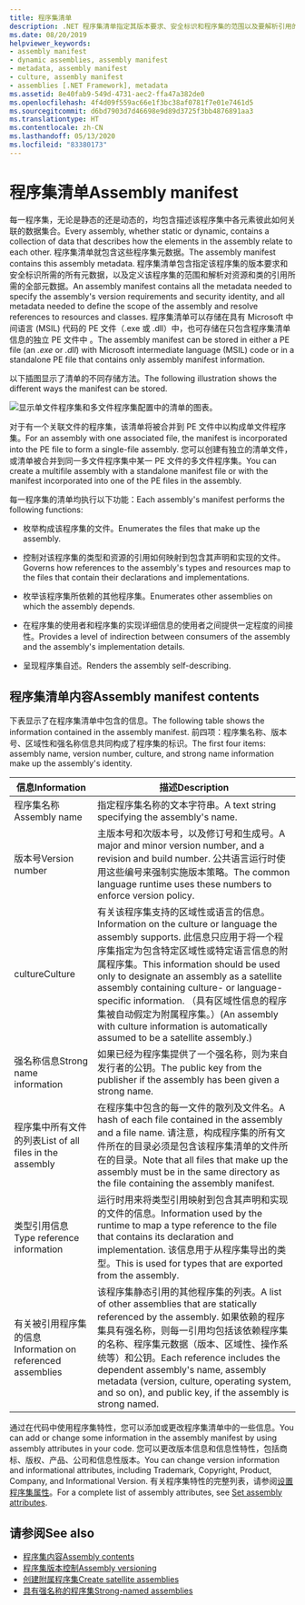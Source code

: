 ```yaml
---
title: 程序集清单
description: .NET 程序集清单指定其版本要求、安全标识和程序集的范围以及要解析引用的信息。
ms.date: 08/20/2019
helpviewer_keywords:
- assembly manifest
- dynamic assemblies, assembly manifest
- metadata, assembly manifest
- culture, assembly manifest
- assemblies [.NET Framework], metadata
ms.assetid: 8e40fab9-549d-4731-aec2-ffa47a382de0
ms.openlocfilehash: 4f4d09f559ac66e1f3bc38af0781f7e01e7461d5
ms.sourcegitcommit: d6bd7903d7d46698e9d89d3725f3bb4876891aa3
ms.translationtype: HT
ms.contentlocale: zh-CN
ms.lasthandoff: 05/13/2020
ms.locfileid: "83380173"
---
```

# <a name="assembly-manifest"></a><span data-ttu-id="09647-103">程序集清单</span><span class="sxs-lookup"><span data-stu-id="09647-103">Assembly manifest</span></span>
<span data-ttu-id="09647-104">每一程序集，无论是静态的还是动态的，均包含描述该程序集中各元素彼此如何关联的数据集合。</span><span class="sxs-lookup"><span data-stu-id="09647-104">Every assembly, whether static or dynamic, contains a collection of data that describes how the elements in the assembly relate to each other.</span></span> <span data-ttu-id="09647-105">程序集清单就包含这些程序集元数据。</span><span class="sxs-lookup"><span data-stu-id="09647-105">The assembly manifest contains this assembly metadata.</span></span> <span data-ttu-id="09647-106">程序集清单包含指定该程序集的版本要求和安全标识所需的所有元数据，以及定义该程序集的范围和解析对资源和类的引用所需的全部元数据。</span><span class="sxs-lookup"><span data-stu-id="09647-106">An assembly manifest contains all the metadata needed to specify the assembly's version requirements and security identity, and all metadata needed to define the scope of the assembly and resolve references to resources and classes.</span></span> <span data-ttu-id="09647-107">程序集清单可以存储在具有 Microsoft 中间语言 (MSIL) 代码的 PE 文件（.exe 或 .dll）中，也可存储在只包含程序集清单信息的独立 PE 文件中 。</span><span class="sxs-lookup"><span data-stu-id="09647-107">The assembly manifest can be stored in either a PE file (an *.exe* or *.dll*) with Microsoft intermediate language (MSIL) code or in a standalone PE file that contains only assembly manifest information.</span></span>  
  
 <span data-ttu-id="09647-108">以下插图显示了清单的不同存储方法。</span><span class="sxs-lookup"><span data-stu-id="09647-108">The following illustration shows the different ways the manifest can be stored.</span></span>  
  
 ![显示单文件程序集和多文件程序集配置中的清单的图表。](./media/manifest/assembly-types-diagram.gif)  
  
 <span data-ttu-id="09647-110">对于有一个关联文件的程序集，该清单将被合并到 PE 文件中以构成单文件程序集。</span><span class="sxs-lookup"><span data-stu-id="09647-110">For an assembly with one associated file, the manifest is incorporated into the PE file to form a single-file assembly.</span></span> <span data-ttu-id="09647-111">您可以创建有独立的清单文件，或清单被合并到同一多文件程序集中某一 PE 文件的多文件程序集。</span><span class="sxs-lookup"><span data-stu-id="09647-111">You can create a multifile assembly with a standalone manifest file or with the manifest incorporated into one of the PE files in the assembly.</span></span>  
  
 <span data-ttu-id="09647-112">每一程序集的清单均执行以下功能：</span><span class="sxs-lookup"><span data-stu-id="09647-112">Each assembly's manifest performs the following functions:</span></span>  
  
- <span data-ttu-id="09647-113">枚举构成该程序集的文件。</span><span class="sxs-lookup"><span data-stu-id="09647-113">Enumerates the files that make up the assembly.</span></span>  
  
- <span data-ttu-id="09647-114">控制对该程序集的类型和资源的引用如何映射到包含其声明和实现的文件。</span><span class="sxs-lookup"><span data-stu-id="09647-114">Governs how references to the assembly's types and resources map to the files that contain their declarations and implementations.</span></span>  
  
- <span data-ttu-id="09647-115">枚举该程序集所依赖的其他程序集。</span><span class="sxs-lookup"><span data-stu-id="09647-115">Enumerates other assemblies on which the assembly depends.</span></span>  
  
- <span data-ttu-id="09647-116">在程序集的使用者和程序集的实现详细信息的使用者之间提供一定程度的间接性。</span><span class="sxs-lookup"><span data-stu-id="09647-116">Provides a level of indirection between consumers of the assembly and the assembly's implementation details.</span></span>  
  
- <span data-ttu-id="09647-117">呈现程序集自述。</span><span class="sxs-lookup"><span data-stu-id="09647-117">Renders the assembly self-describing.</span></span>  
  
## <a name="assembly-manifest-contents"></a><span data-ttu-id="09647-118">程序集清单内容</span><span class="sxs-lookup"><span data-stu-id="09647-118">Assembly manifest contents</span></span>  
 <span data-ttu-id="09647-119">下表显示了在程序集清单中包含的信息。</span><span class="sxs-lookup"><span data-stu-id="09647-119">The following table shows the information contained in the assembly manifest.</span></span> <span data-ttu-id="09647-120">前四项：程序集名称、版本号、区域性和强名称信息共同构成了程序集的标识。</span><span class="sxs-lookup"><span data-stu-id="09647-120">The first four items: assembly name, version number, culture, and strong name information make up the assembly's identity.</span></span>  
  
|<span data-ttu-id="09647-121">信息</span><span class="sxs-lookup"><span data-stu-id="09647-121">Information</span></span>|<span data-ttu-id="09647-122">描述</span><span class="sxs-lookup"><span data-stu-id="09647-122">Description</span></span>|  
|-----------------|-----------------|  
|<span data-ttu-id="09647-123">程序集名称</span><span class="sxs-lookup"><span data-stu-id="09647-123">Assembly name</span></span>|<span data-ttu-id="09647-124">指定程序集名称的文本字符串。</span><span class="sxs-lookup"><span data-stu-id="09647-124">A text string specifying the assembly's name.</span></span>|  
|<span data-ttu-id="09647-125">版本号</span><span class="sxs-lookup"><span data-stu-id="09647-125">Version number</span></span>|<span data-ttu-id="09647-126">主版本号和次版本号，以及修订号和生成号。</span><span class="sxs-lookup"><span data-stu-id="09647-126">A major and minor version number, and a revision and build number.</span></span> <span data-ttu-id="09647-127">公共语言运行时使用这些编号来强制实施版本策略。</span><span class="sxs-lookup"><span data-stu-id="09647-127">The common language runtime uses these numbers to enforce version policy.</span></span>|  
|<span data-ttu-id="09647-128">culture</span><span class="sxs-lookup"><span data-stu-id="09647-128">Culture</span></span>|<span data-ttu-id="09647-129">有关该程序集支持的区域性或语言的信息。</span><span class="sxs-lookup"><span data-stu-id="09647-129">Information on the culture or language the assembly supports.</span></span> <span data-ttu-id="09647-130">此信息只应用于将一个程序集指定为包含特定区域性或特定语言信息的附属程序集。</span><span class="sxs-lookup"><span data-stu-id="09647-130">This information should be used only to designate an assembly as a satellite assembly containing culture- or language-specific information.</span></span> <span data-ttu-id="09647-131">（具有区域性信息的程序集被自动假定为附属程序集。）</span><span class="sxs-lookup"><span data-stu-id="09647-131">(An assembly with culture information is automatically assumed to be a satellite assembly.)</span></span>|  
|<span data-ttu-id="09647-132">强名称信息</span><span class="sxs-lookup"><span data-stu-id="09647-132">Strong name information</span></span>|<span data-ttu-id="09647-133">如果已经为程序集提供了一个强名称，则为来自发行者的公钥。</span><span class="sxs-lookup"><span data-stu-id="09647-133">The public key from the publisher if the assembly has been given a strong name.</span></span>|  
|<span data-ttu-id="09647-134">程序集中所有文件的列表</span><span class="sxs-lookup"><span data-stu-id="09647-134">List of all files in the assembly</span></span>|<span data-ttu-id="09647-135">在程序集中包含的每一文件的散列及文件名。</span><span class="sxs-lookup"><span data-stu-id="09647-135">A hash of each file contained in the assembly and a file name.</span></span> <span data-ttu-id="09647-136">请注意，构成程序集的所有文件所在的目录必须是包含该程序集清单的文件所在的目录。</span><span class="sxs-lookup"><span data-stu-id="09647-136">Note that all files that make up the assembly must be in the same directory as the file containing the assembly manifest.</span></span>|  
|<span data-ttu-id="09647-137">类型引用信息</span><span class="sxs-lookup"><span data-stu-id="09647-137">Type reference information</span></span>|<span data-ttu-id="09647-138">运行时用来将类型引用映射到包含其声明和实现的文件的信息。</span><span class="sxs-lookup"><span data-stu-id="09647-138">Information used by the runtime to map a type reference to the file that contains its declaration and implementation.</span></span> <span data-ttu-id="09647-139">该信息用于从程序集导出的类型。</span><span class="sxs-lookup"><span data-stu-id="09647-139">This is used for types that are exported from the assembly.</span></span>|  
|<span data-ttu-id="09647-140">有关被引用程序集的信息</span><span class="sxs-lookup"><span data-stu-id="09647-140">Information on referenced assemblies</span></span>|<span data-ttu-id="09647-141">该程序集静态引用的其他程序集的列表。</span><span class="sxs-lookup"><span data-stu-id="09647-141">A list of other assemblies that are statically referenced by the assembly.</span></span> <span data-ttu-id="09647-142">如果依赖的程序集具有强名称，则每一引用均包括该依赖程序集的名称、程序集元数据（版本、区域性、操作系统等）和公钥。</span><span class="sxs-lookup"><span data-stu-id="09647-142">Each reference includes the dependent assembly's name, assembly metadata (version, culture, operating system, and so on), and public key, if the assembly is strong named.</span></span>|  
  
 <span data-ttu-id="09647-143">通过在代码中使用程序集特性，您可以添加或更改程序集清单中的一些信息。</span><span class="sxs-lookup"><span data-stu-id="09647-143">You can add or change some information in the assembly manifest by using assembly attributes in your code.</span></span> <span data-ttu-id="09647-144">您可以更改版本信息和信息性特性，包括商标、版权、产品、公司和信息性版本。</span><span class="sxs-lookup"><span data-stu-id="09647-144">You can change version information and informational attributes, including Trademark, Copyright, Product, Company, and Informational Version.</span></span> <span data-ttu-id="09647-145">有关程序集特性的完整列表，请参阅[设置程序集属性](set-attributes.md)。</span><span class="sxs-lookup"><span data-stu-id="09647-145">For a complete list of assembly attributes, see [Set assembly attributes](set-attributes.md).</span></span>  
  
## <a name="see-also"></a><span data-ttu-id="09647-146">请参阅</span><span class="sxs-lookup"><span data-stu-id="09647-146">See also</span></span>

- [<span data-ttu-id="09647-147">程序集内容</span><span class="sxs-lookup"><span data-stu-id="09647-147">Assembly contents</span></span>](contents.md)
- [<span data-ttu-id="09647-148">程序集版本控制</span><span class="sxs-lookup"><span data-stu-id="09647-148">Assembly versioning</span></span>](versioning.md)
- [<span data-ttu-id="09647-149">创建附属程序集</span><span class="sxs-lookup"><span data-stu-id="09647-149">Create satellite assemblies</span></span>](../../framework/resources/creating-satellite-assemblies-for-desktop-apps.md)
- [<span data-ttu-id="09647-150">具有强名称的程序集</span><span class="sxs-lookup"><span data-stu-id="09647-150">Strong-named assemblies</span></span>](strong-named.md)
